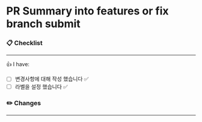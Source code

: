 # PR Summary into features or fix branch submit
### :clipboard: Checklist
---
:+1: I have:

- [ ] 변경사항에 대해 작성 했습니다 :white_check_mark:
- [ ] 라벨을 설정 했습니다 :white_check_mark:

### :pencil2: Changes
---
